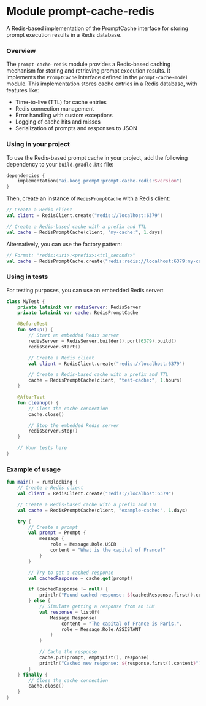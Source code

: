 # Module prompt-cache-redis

A Redis-based implementation of the PromptCache interface for storing prompt execution results in a Redis database.

### Overview

The `prompt-cache-redis` module provides a Redis-based caching mechanism for storing and retrieving prompt execution results. It implements the `PromptCache` interface defined in the `prompt-cache-model` module. This implementation stores cache entries in a Redis database, with features like:

- Time-to-live (TTL) for cache entries
- Redis connection management
- Error handling with custom exceptions
- Logging of cache hits and misses
- Serialization of prompts and responses to JSON

### Using in your project

To use the Redis-based prompt cache in your project, add the following dependency to your `build.gradle.kts` file:

```kotlin
dependencies {
    implementation("ai.koog.prompt:prompt-cache-redis:$version")
}
```

Then, create an instance of `RedisPromptCache` with a Redis client:

```kotlin
// Create a Redis client
val client = RedisClient.create("redis://localhost:6379")

// Create a Redis-based cache with a prefix and TTL
val cache = RedisPromptCache(client, "my-cache:", 1.days)
```

Alternatively, you can use the factory pattern:

```kotlin
// Format: "redis:<uri>:<prefix>:<ttl_seconds>"
val cache = RedisPromptCache.create("redis:redis://localhost:6379:my-cache:86400")
```

### Using in tests

For testing purposes, you can use an embedded Redis server:

```kotlin
class MyTest {
    private lateinit var redisServer: RedisServer
    private lateinit var cache: RedisPromptCache

    @BeforeTest
    fun setup() {
        // Start an embedded Redis server
        redisServer = RedisServer.builder().port(6379).build()
        redisServer.start()

        // Create a Redis client
        val client = RedisClient.create("redis://localhost:6379")

        // Create a Redis-based cache with a prefix and TTL
        cache = RedisPromptCache(client, "test-cache:", 1.hours)
    }

    @AfterTest
    fun cleanup() {
        // Close the cache connection
        cache.close()

        // Stop the embedded Redis server
        redisServer.stop()
    }

    // Your tests here
}
```

### Example of usage

```kotlin
fun main() = runBlocking {
    // Create a Redis client
    val client = RedisClient.create("redis://localhost:6379")

    // Create a Redis-based cache with a prefix and TTL
    val cache = RedisPromptCache(client, "example-cache:", 1.days)

    try {
        // Create a prompt
        val prompt = Prompt {
            message {
                role = Message.Role.USER
                content = "What is the capital of France?"
            }
        }

        // Try to get a cached response
        val cachedResponse = cache.get(prompt)

        if (cachedResponse != null) {
            println("Found cached response: ${cachedResponse.first().content}")
        } else {
            // Simulate getting a response from an LLM
            val response = listOf(
                Message.Response(
                    content = "The capital of France is Paris.",
                    role = Message.Role.ASSISTANT
                )
            )

            // Cache the response
            cache.put(prompt, emptyList(), response)
            println("Cached new response: ${response.first().content}")
        }
    } finally {
        // Close the cache connection
        cache.close()
    }
}
```
